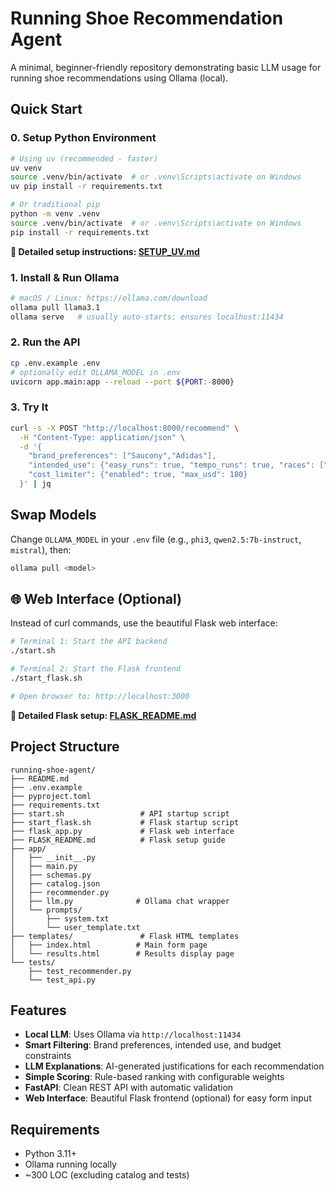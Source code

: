 # Running Shoe Recommendation Agent

A minimal, beginner-friendly repository demonstrating basic LLM usage for running shoe recommendations using Ollama (local).

## Quick Start

### 0. Setup Python Environment
```bash
# Using uv (recommended - faster)
uv venv
source .venv/bin/activate  # or .venv\Scripts\activate on Windows
uv pip install -r requirements.txt

# Or traditional pip
python -m venv .venv
source .venv/bin/activate  # or .venv\Scripts\activate on Windows
pip install -r requirements.txt
```

**📖 Detailed setup instructions: [SETUP_UV.md](SETUP_UV.md)**

### 1. Install & Run Ollama

```bash
# macOS / Linux: https://ollama.com/download
ollama pull llama3.1
ollama serve   # usually auto-starts; ensures localhost:11434
```

### 2. Run the API

```bash
cp .env.example .env
# optionally edit OLLAMA_MODEL in .env
uvicorn app.main:app --reload --port ${PORT:-8000}
```

### 3. Try It

```bash
curl -s -X POST "http://localhost:8000/recommend" \
  -H "Content-Type: application/json" \
  -d '{
    "brand_preferences": ["Saucony","Adidas"],
    "intended_use": {"easy_runs": true, "tempo_runs": true, "races": ["half_marathon"], "trail": false},
    "cost_limiter": {"enabled": true, "max_usd": 180}
  }' | jq
```

## Swap Models

Change `OLLAMA_MODEL` in your `.env` file (e.g., `phi3`, `qwen2.5:7b-instruct`, `mistral`), then:

```bash
ollama pull <model>
```

## 🌐 Web Interface (Optional)

Instead of curl commands, use the beautiful Flask web interface:

```bash
# Terminal 1: Start the API backend
./start.sh

# Terminal 2: Start the Flask frontend  
./start_flask.sh

# Open browser to: http://localhost:3000
```

**📖 Detailed Flask setup: [FLASK_README.md](FLASK_README.md)**

## Project Structure

```
running-shoe-agent/
├── README.md
├── .env.example
├── pyproject.toml
├── requirements.txt
├── start.sh                 # API startup script
├── start_flask.sh           # Flask startup script
├── flask_app.py             # Flask web interface
├── FLASK_README.md          # Flask setup guide
├── app/
│   ├── __init__.py
│   ├── main.py
│   ├── schemas.py
│   ├── catalog.json
│   ├── recommender.py
│   ├── llm.py              # Ollama chat wrapper
│   └── prompts/
│       ├── system.txt
│       └── user_template.txt
├── templates/               # Flask HTML templates
│   ├── index.html          # Main form page
│   └── results.html        # Results display page
└── tests/
    ├── test_recommender.py
    └── test_api.py
```

## Features

- **Local LLM**: Uses Ollama via `http://localhost:11434`
- **Smart Filtering**: Brand preferences, intended use, and budget constraints
- **LLM Explanations**: AI-generated justifications for each recommendation
- **Simple Scoring**: Rule-based ranking with configurable weights
- **FastAPI**: Clean REST API with automatic validation
- **Web Interface**: Beautiful Flask frontend (optional) for easy form input

## Requirements

- Python 3.11+
- Ollama running locally
- ~300 LOC (excluding catalog and tests)
